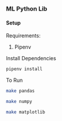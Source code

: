 ### ML Python Lib

#### Setup

Requirements:

1. Pipenv

Install Dependencies

```bash
pipenv install
```
To Run
```bash
make pandas
```
```bash
make numpy
```
```bash
make matplotlib 
```
